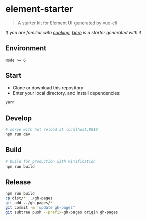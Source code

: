 # element-starter

> A starter kit for Element UI generated by vue-cli

_If you are familiar with [cooking](https://github.com/elemefe/cooking), [here](https://github.com/ElementUI/element-cooking-starter) is a starter generated with it_

## Environment

`Node >= 6`

## Start

- Clone or download this repository
- Enter your local directory, and install dependencies:

```bash
yarn
```

## Develop

```bash
# serve with hot reload at localhost:8010
npm run dev
```

## Build

```bash
# build for production with minification
npm run build
```

## Release

```bash
npm run build
cp dist/* ../gh-pages
git add ../gh-pages/*
git commit -m 'update gh-pages'
git subtree push --prefix=gh-pages origin gh-pages
```
